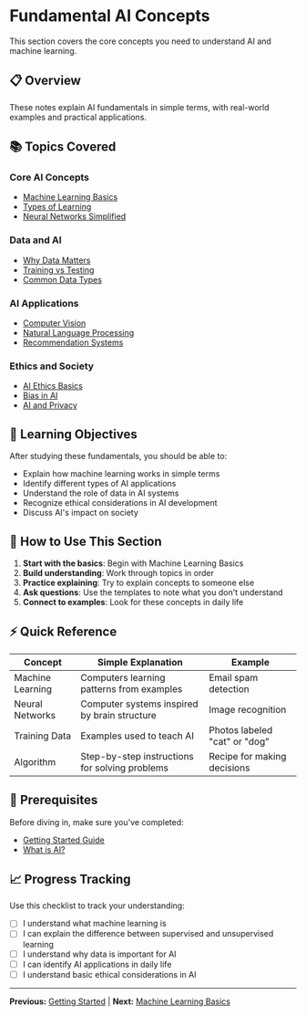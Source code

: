 # Fundamental AI Concepts

This section covers the core concepts you need to understand AI and machine learning.

## 📋 Overview

These notes explain AI fundamentals in simple terms, with real-world examples and practical applications.

## 📚 Topics Covered

### Core AI Concepts
- [Machine Learning Basics](machine-learning-basics.md)
- [Types of Learning](types-of-learning.md)
- [Neural Networks Simplified](neural-networks-simple.md)

### Data and AI
- [Why Data Matters](importance-of-data.md)
- [Training vs Testing](training-vs-testing.md)
- [Common Data Types](data-types.md)

### AI Applications
- [Computer Vision](computer-vision.md)
- [Natural Language Processing](nlp-basics.md)
- [Recommendation Systems](recommendation-systems.md)

### Ethics and Society
- [AI Ethics Basics](ai-ethics.md)
- [Bias in AI](ai-bias.md)
- [AI and Privacy](ai-privacy.md)

## 🎯 Learning Objectives

After studying these fundamentals, you should be able to:
- Explain how machine learning works in simple terms
- Identify different types of AI applications
- Understand the role of data in AI systems
- Recognize ethical considerations in AI development
- Discuss AI's impact on society

## 📖 How to Use This Section

1. **Start with the basics**: Begin with Machine Learning Basics
2. **Build understanding**: Work through topics in order
3. **Practice explaining**: Try to explain concepts to someone else
4. **Ask questions**: Use the templates to note what you don't understand
5. **Connect to examples**: Look for these concepts in daily life

## ⚡ Quick Reference

| Concept | Simple Explanation | Example |
|---------|-------------------|---------|
| Machine Learning | Computers learning patterns from examples | Email spam detection |
| Neural Networks | Computer systems inspired by brain structure | Image recognition |
| Training Data | Examples used to teach AI | Photos labeled "cat" or "dog" |
| Algorithm | Step-by-step instructions for solving problems | Recipe for making decisions |

## 🔗 Prerequisites

Before diving in, make sure you've completed:
- [Getting Started Guide](../getting-started/README.md)
- [What is AI?](../getting-started/what-is-ai.md)

## 📈 Progress Tracking

Use this checklist to track your understanding:

- [ ] I understand what machine learning is
- [ ] I can explain the difference between supervised and unsupervised learning
- [ ] I understand why data is important for AI
- [ ] I can identify AI applications in daily life
- [ ] I understand basic ethical considerations in AI

---
**Previous:** [Getting Started](../getting-started/README.md) | **Next:** [Machine Learning Basics](machine-learning-basics.md)